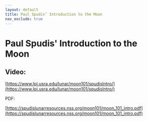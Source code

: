 ```yaml
---
layout: default
title: Paul Spudis’ Introduction to the Moon
nav_exclude: true
---
```


# Paul Spudis' Introduction to the Moon

## Video:

[https://www.lpi.usra.edu/lunar/moon101/spudisIntro/](https://www.lpi.usra.edu/lunar/moon101/spudisIntro/)

PDF:

[https://spudislunarresources.nss.org/moon101/moon_101_intro.pdf](https://spudislunarresources.nss.org/moon101/moon_101_intro.pdf)

